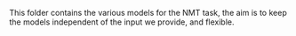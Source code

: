 This folder contains the various models for the NMT task, the aim is to keep the models independent of the input we provide, and flexible.
